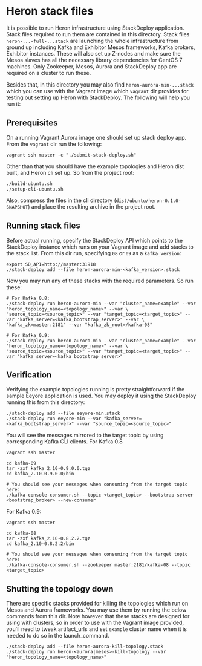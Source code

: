 # Heron stack files

It is possible to run Heron infrastructure using StackDeploy application. Stack files required to run them are 
contained in this directory. Stack files `heron-...-full-...stack` are launching the whole infrastructure from ground up
including Kafka and Exhibitor Mesos frameworks, Kafka brokers, Exhibitor instances. These will also set up Z-nodes and 
make sure the Mesos slaves has all the necessary library dependencies for CentOS 7 machines. Only Zookeeper, Mesos, 
Aurora and StackDeploy app are required on a cluster to run these.

Besides that, in this directory you may also find  `heron-aurora-min-...stack` which you can use with the Vagrant image 
which `vagrant` dir provides for testing out setting up Heron with StackDeploy. The following will help you run it:

## Prerequisites

On a running Vagrant Aurora image one should set up stack deploy app. From the `vagrant` dir run the following:

```
vagrant ssh master -c "./submit-stack-deploy.sh"
```

Other than that you should have the example topologies and Heron dist built, and Heron cli set up. So from the project 
root:

```
./build-ubuntu.sh
./setup-cli-ubuntu.sh
```

Also, compress the files in the cli directory (`dist/ubuntu/heron-0.1.0-SNAPSHOT`) and place the resulting archive in 
the project root.

## Running stack files

Before actual running, specify the StackDeploy API which points to the StackDeploy instance which runs on your Vagrant 
image and add stacks to the stack list. From this dir run, specifying `08` or `09` as a `kafka_version`:

```
export SD_API=http://master:31918
./stack-deploy add --file heron-aurora-min-<kafka_version>.stack
```

Now you may run any of these stacks with the required parameters. So run these:

```
# For Kafka 0.8:
./stack-deploy run heron-aurora-min --var "cluster_name=example" --var "heron_topology_name=<topology_name>" --var \
"source_topic=<source_topic>" --var "target_topic=<target_topic>" --var "kafka_server=<kafka_bootstrap_server>" --var \
"kafka_zk=master:2181" --var "kafka_zk_root=/kafka-08"

# For Kafka 0.9:
./stack-deploy run heron-aurora-min --var "cluster_name=example" --var "heron_topology_name=<topology_name>" --var \
"source_topic=<source_topic>" --var "target_topic=<target_topic>" --var "kafka_server=<kafka_bootstrap_server>"
```

## Verification

Verifying the example topologies running is pretty straightforward if the sample Eeyore application is used. You may 
deploy it using the StackDeploy running this from this directory:

```
./stack-deploy add --file eeyore-min.stack
./stack-deploy run eeyore-min --var "kafka_server=<kafka_bootstrap_server>" --var "source_topic=<source_topic>"
```

You will see the messages mirrored to the target topic by using corresponding Kafka CLI clients. For Kafka 0.8

```
vagrant ssh master

cd kafka-09
tar -zxf kafka_2.10-0.9.0.0.tgz
cd kafka_2.10-0.9.0.0/bin

# You should see your messages when consuming from the target topic here:
./kafka-console-consumer.sh --topic <target_topic> --bootstrap-server <bootstrap_broker> --new-consumer
```

For Kafka 0.9:

```
vagrant ssh master

cd kafka-08
tar -zxf kafka_2.10-0.8.2.2.tgz
cd kafka_2.10-0.8.2.2/bin

# You should see your messages when consuming from the target topic here:
./kafka-console-consumer.sh --zookeeper master:2181/kafka-08 --topic <target_topic>
```

## Shutting the topology down

There are specific stacks provided for killing the topologies which run on Mesos and Aurora frameworks. You may use 
them by running the below commands from this dir. Note however that these stacks are designed for using with clusters,
so in order to use with the Vagrant image provided, you'll need to tweak artifact_urls and set `example` cluster name when
it is needed to do so in the launch_command.

```
./stack-deploy add --file heron-aurora-kill-topology.stack
./stack-deploy run heron-<aurora|mesos>-kill-topology --var "heron_topology_name=<topology_name>"
```